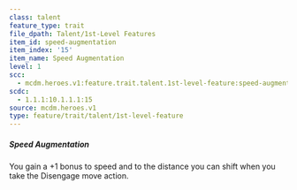 ```yaml
---
class: talent
feature_type: trait
file_dpath: Talent/1st-Level Features
item_id: speed-augmentation
item_index: '15'
item_name: Speed Augmentation
level: 1
scc:
  - mcdm.heroes.v1:feature.trait.talent.1st-level-feature:speed-augmentation
scdc:
  - 1.1.1:10.1.1.1:15
source: mcdm.heroes.v1
type: feature/trait/talent/1st-level-feature
---
```


##### Speed Augmentation

You gain a +1 bonus to speed and to the distance you can shift when you take the Disengage move action.

